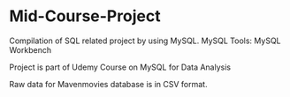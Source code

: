 # Mid-Course-Project
Compilation of SQL related project by using MySQL.
MySQL Tools: MySQL Workbench

Project is part of Udemy Course on MySQL for Data Analysis 

Raw data for Mavenmovies database is in CSV format.

